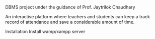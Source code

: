DBMS project under the guidance of Prof. Jaytrilok Chaudhary

An interactive platform where teachers and students can keep a track record of attendance and save a considerable amount of time.

Installation
Install wamp/xampp server
